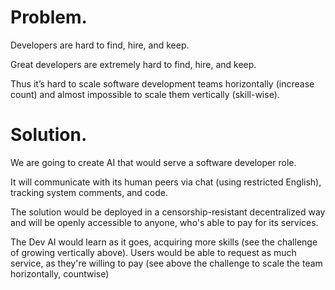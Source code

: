 # Problem.

Developers are hard to find, hire, and keep.

Great developers are extremely hard to find, hire, and keep.

Thus it’s hard to scale software development teams horizontally
(increase count) and almost impossible to scale them vertically (skill-wise).

# Solution.

We are going to create AI that would serve a software developer role.

It will communicate with its human peers via chat (using restricted English),
tracking system comments, and code.

The solution would be deployed in a censorship-resistant decentralized way
and will be openly accessible to anyone, who's able to pay for its services.

The Dev AI would learn as it goes, acquiring more skills (see the challenge
of growing vertically above).  Users would be able to request as much service,
as they're willing to pay (see above the challenge to scale the team
horizontally, countwise)
